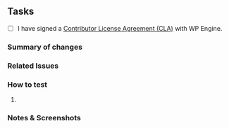 ## Tasks

<!-- Sorry, we're only accepting minor bugfix PRs from the community -->

- [ ] I have signed a [Contributor License Agreement (CLA)](https://github.com/studiopress/pattern-manager/wiki/For-Developers#contributor-license-agreement-cla) with WP Engine.

### Summary of changes
<!-- A short but detailed summary of the changes. -->

### Related Issues
<!-- Fixes #xxx. -->
<!-- See #xxx. -->

### How to test
<!-- Detailed steps to test this PR. -->
1.

### Notes & Screenshots
<!-- Additional information for reviewers. -->
